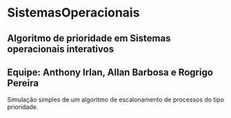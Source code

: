 # SistemasOperacionais
## Algoritmo de prioridade em Sistemas operacionais interativos
## Equipe: Anthony Irlan, Allan Barbosa e Rogrigo Pereira
Simulação simples de um algoritmo de escalonamento de processos do tipo prioridade.
